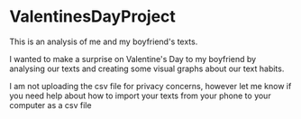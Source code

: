 # ValentinesDayProject
This is an analysis of me and my boyfriend's texts.

I wanted to make a surprise on Valentine's Day to my boyfriend by analysing our texts and creating some visual graphs about our text habits.

I am not uploading the csv file for privacy concerns, however let me know if you need help about how to import your texts from your phone to your computer as a csv file

